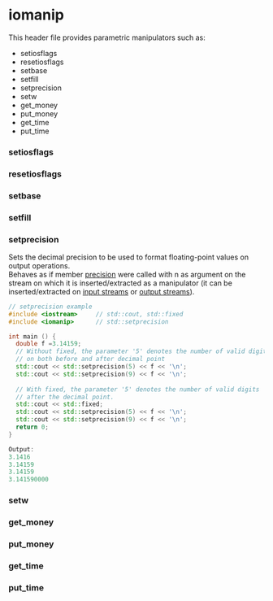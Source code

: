 # iomanip

This header file provides parametric manipulators such as:

* setiosflags
* resetiosflags
* setbase
* setfill
* setprecision
* setw
* get\_money
* put\_money
* get\_time
* put\_time

### setiosflags



### resetiosflags



### setbase



### setfill



### setprecision

Sets the decimal precision to be used to format floating-point values on output operations.\
Behaves as if member [precision](http://www.cplusplus.com/ios\_base::precision) were called with n as argument on the stream on which it is inserted/extracted as a manipulator (it can be inserted/extracted on [input streams](http://www.cplusplus.com/basic\_istream) or [output streams](http://www.cplusplus.com/basic\_ostream)).

```cpp
// setprecision example
#include <iostream>     // std::cout, std::fixed
#include <iomanip>      // std::setprecision

int main () {
  double f =3.14159;
  // Without fixed, the parameter '5' denotes the number of valid digits
  // on both before and after decimal point
  std::cout << std::setprecision(5) << f << '\n';
  std::cout << std::setprecision(9) << f << '\n';
  
  // With fixed, the parameter '5' denotes the number of valid digits 
  // after the decimal point.
  std::cout << std::fixed;
  std::cout << std::setprecision(5) << f << '\n';
  std::cout << std::setprecision(9) << f << '\n';
  return 0;
}

Output:
3.1416
3.14159
3.14159
3.141590000
```

### setw



### get\_money



### put\_money



### get\_time



### put\_time



